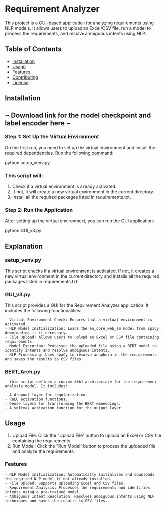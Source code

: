 # Requirement Analyzer

This project is a GUI-based application for analyzing requirements using NLP models. It allows users to upload an Excel/CSV file, run a model to process the requirements, and resolve ambiguous intents using NLP.

## Table of Contents

- [Installation](#installation)
- [Usage](#usage)
- [Features](#features)
- [Contributing](#contributing)
- [License](#license)

## Installation

## ~ Download link for the model checkpoint and label encoder here ~

### Step 1: Set Up the Virtual Environment

On the first run, you need to set up the virtual environment and install the required dependencies. Run the following command:

python setup_venv.py

### This script will:

1. Check if a virtual environment is already activated.
2. If not, it will create a new virtual environment in the current directory.
3. Install all the required packages listed in requirements.txt.

### Step 2: Run the Application
After setting up the virtual environment, you can run the GUI application:

python GUI_v3.py

## Explanation
### setup_venv.py
This script checks if a virtual environment is activated. If not, it creates a new virtual environment in the current directory and installs all the required packages listed in requirements.txt.

### GUI_v3.py
This script provides a GUI for the Requirement Analyzer application. It includes the following functionalities:

 	- Virtual Environment Check: Ensures that a virtual environment is activated.
 	- NLP Model Initialization: Loads the en_core_web_sm model from spaCy, downloading it if necessary.
 	- File Upload: Allows users to upload an Excel or CSV file containing requirements.
 	- Model Execution: Processes the uploaded file using a BERT model to identify intents and resolve ambiguous intents.
 	- NLP Processing: Uses spaCy to resolve anaphora in the requirements and saves the results to CSV files.
  
### BERT_Arch.py
 	- This script defines a custom BERT architecture for the requirement analysis model. It includes:

 	- A dropout layer for regularization.
 	- ReLU activation functions.
 	- Dense layers for transforming the BERT embeddings.
 	- A softmax activation function for the output layer.

## Usage
1. Upload File: Click the "Upload File" button to upload an Excel or CSV file containing the requirements.
2. Run Model: Click the "Run Model" button to process the uploaded file and analyze the requirements.
### Features
 	- NLP Model Initialization: Automatically initializes and downloads the required NLP model if not already installed.
 	- File Upload: Supports uploading Excel and CSV files.
 	- Requirement Analysis: Processes the requirements and identifies intents using a pre-trained model.
 	- Ambiguous Intent Resolution: Resolves ambiguous intents using NLP techniques and saves the results to CSV files.


